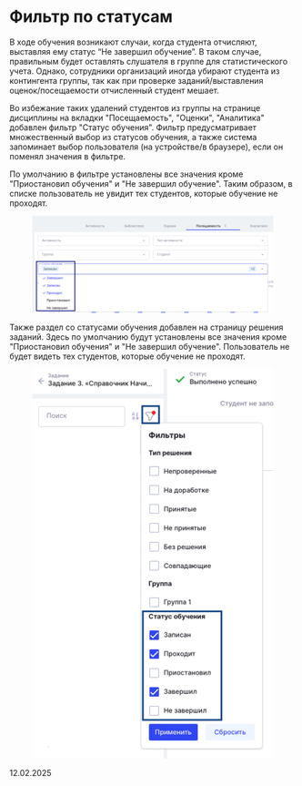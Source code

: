 # Фильтр по статусам

В ходе обучения возникают случаи, когда студента отчисляют, выставляя ему статус “Не завершил обучение”. В таком случае, правильным будет оставлять слушателя в группе для статистического учета. Однако, сотрудники организаций иногда убирают студента из контингента группы, так как при проверке заданий/выставления оценок/посещаемости отчисленный студент мешает.&#x20;

Во избежание таких удалений студентов из группы на странице дисциплины на вкладки "Посещаемость", "Оценки", "Аналитика" добавлен фильтр "Статус обучения". Фильтр предусматривает множественный выбор из статусов обучения, а также система запоминает выбор пользователя (на устройстве/в браузере), если он поменял значения в фильтре.&#x20;

По умолчанию в фильтре установлены все значения кроме "Приостановил обучения" и "Не завершил обучение". Таким образом, в списке пользователь не увидит тех студентов, которые обучение не проходят.

<figure><img src="../../.gitbook/assets/image (993).png" alt=""><figcaption></figcaption></figure>

Также раздел со статусами обучения добавлен на страницу решения заданий. Здесь по умолчанию будут установлены все значения кроме "Приостановил обучения" и "Не завершил обучение".  Пользователь не будет видеть тех студентов, которые обучение не проходят.

<figure><img src="../../.gitbook/assets/image (994).png" alt=""><figcaption></figcaption></figure>

12.02.2025
